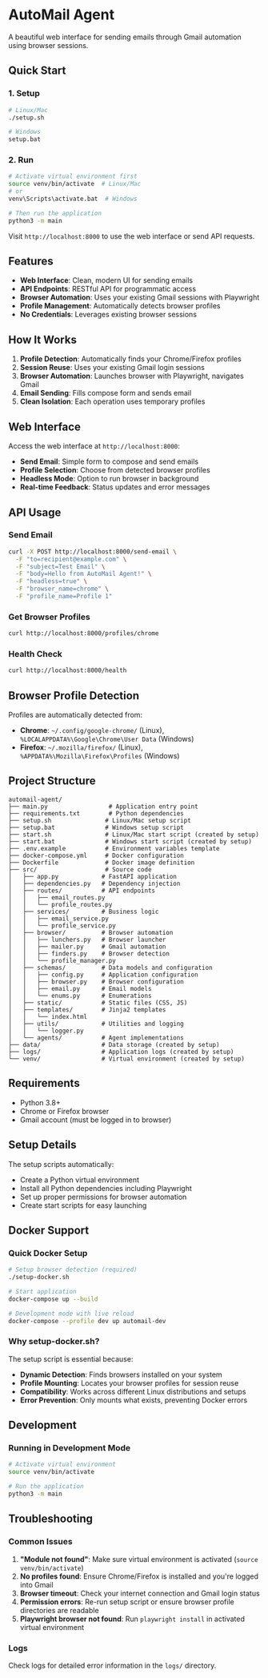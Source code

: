 # AutoMail Agent

A beautiful web interface for sending emails through Gmail automation using browser sessions.

## Quick Start

### 1. Setup
```bash
# Linux/Mac
./setup.sh

# Windows
setup.bat
```

### 2. Run
```bash
# Activate virtual environment first
source venv/bin/activate  # Linux/Mac
# or
venv\Scripts\activate.bat  # Windows

# Then run the application
python3 -m main
```

Visit `http://localhost:8000` to use the web interface or send API requests.

## Features

- **Web Interface**: Clean, modern UI for sending emails
- **API Endpoints**: RESTful API for programmatic access
- **Browser Automation**: Uses your existing Gmail sessions with Playwright
- **Profile Management**: Automatically detects browser profiles
- **No Credentials**: Leverages existing browser sessions

## How It Works

1. **Profile Detection**: Automatically finds your Chrome/Firefox profiles
2. **Session Reuse**: Uses your existing Gmail login sessions
3. **Browser Automation**: Launches browser with Playwright, navigates Gmail
4. **Email Sending**: Fills compose form and sends email
5. **Clean Isolation**: Each operation uses temporary profiles

## Web Interface

Access the web interface at `http://localhost:8000`:

- **Send Email**: Simple form to compose and send emails
- **Profile Selection**: Choose from detected browser profiles
- **Headless Mode**: Option to run browser in background
- **Real-time Feedback**: Status updates and error messages

## API Usage

### Send Email
```bash
curl -X POST http://localhost:8000/send-email \
  -F "to=recipient@example.com" \
  -F "subject=Test Email" \
  -F "body=Hello from AutoMail Agent!" \
  -F "headless=true" \
  -F "browser_name=chrome" \
  -F "profile_name=Profile 1"
```

### Get Browser Profiles
```bash
curl http://localhost:8000/profiles/chrome
```

### Health Check
```bash
curl http://localhost:8000/health
```

## Browser Profile Detection

Profiles are automatically detected from:
- **Chrome**: `~/.config/google-chrome/` (Linux), `%LOCALAPPDATA%\Google\Chrome\User Data` (Windows)
- **Firefox**: `~/.mozilla/firefox/` (Linux), `%APPDATA%\Mozilla\Firefox\Profiles` (Windows)

## Project Structure

```
automail-agent/
├── main.py                 # Application entry point
├── requirements.txt        # Python dependencies
├── setup.sh               # Linux/Mac setup script
├── setup.bat              # Windows setup script
├── start.sh               # Linux/Mac start script (created by setup)
├── start.bat              # Windows start script (created by setup)
├── .env.example           # Environment variables template
├── docker-compose.yml     # Docker configuration
├── Dockerfile             # Docker image definition
├── src/                   # Source code
│   ├── app.py            # FastAPI application
│   ├── dependencies.py   # Dependency injection
│   ├── routes/           # API endpoints
│   │   ├── email_routes.py
│   │   └── profile_routes.py
│   ├── services/         # Business logic
│   │   ├── email_service.py
│   │   └── profile_service.py
│   ├── browser/          # Browser automation
│   │   ├── lunchers.py   # Browser launcher
│   │   ├── mailer.py     # Gmail automation
│   │   ├── finders.py    # Browser detection
│   │   └── profile_manager.py
│   ├── schemas/          # Data models and configuration
│   │   ├── config.py     # Application configuration
│   │   ├── browser.py    # Browser configuration
│   │   ├── email.py      # Email models
│   │   └── enums.py      # Enumerations
│   ├── static/           # Static files (CSS, JS)
│   ├── templates/        # Jinja2 templates
│   │   └── index.html
│   ├── utils/            # Utilities and logging
│   │   └── logger.py
│   └── agents/           # Agent implementations
├── data/                 # Data storage (created by setup)
├── logs/                 # Application logs (created by setup)
└── venv/                 # Virtual environment (created by setup)
```

## Requirements

- Python 3.8+
- Chrome or Firefox browser
- Gmail account (must be logged in to browser)

## Setup Details

The setup scripts automatically:
- Create a Python virtual environment
- Install all Python dependencies including Playwright
- Set up proper permissions for browser automation
- Create start scripts for easy launching

## Docker Support

### Quick Docker Setup
```bash
# Setup browser detection (required)
./setup-docker.sh

# Start application
docker-compose up --build

# Development mode with live reload
docker-compose --profile dev up automail-dev
```

### Why setup-docker.sh?

The setup script is essential because:
- **Dynamic Detection**: Finds browsers installed on your system
- **Profile Mounting**: Locates your browser profiles for session reuse
- **Compatibility**: Works across different Linux distributions and setups
- **Error Prevention**: Only mounts what exists, preventing Docker errors

## Development

### Running in Development Mode
```bash
# Activate virtual environment
source venv/bin/activate

# Run the application
python3 -m main
```

## Troubleshooting

### Common Issues

1. **"Module not found"**: Make sure virtual environment is activated (`source venv/bin/activate`)
2. **No profiles found**: Ensure Chrome/Firefox is installed and you're logged into Gmail
3. **Browser timeout**: Check your internet connection and Gmail login status
4. **Permission errors**: Re-run setup script or ensure browser profile directories are readable
5. **Playwright browser not found**: Run `playwright install` in activated virtual environment

### Logs

Check logs for detailed error information in the `logs/` directory.

